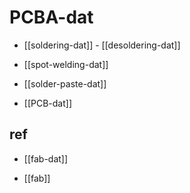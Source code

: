 
# PCBA-dat

- [[soldering-dat]] - [[desoldering-dat]]
  
- [[spot-welding-dat]] 

- [[solder-paste-dat]]

- [[PCB-dat]]



## ref 

- [[fab-dat]] 

- [[fab]]